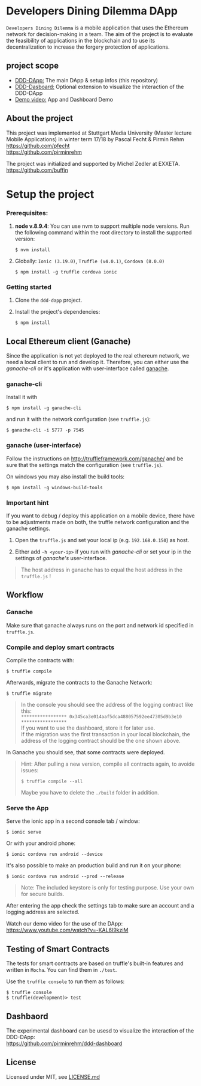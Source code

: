 # Developers Dining Dilemma DApp

`Developers Dining Dilemma` is a mobile application that uses the Ethereum network for decision-making in a team. The aim of the project is to evaluate the feasibility of applications in the blockchain and to use its decentralization to increase the forgery protection of applications.

## project scope
- [DDD-DApp:](#setup-the-project) The main DApp & setup infos (this repository)
- [DDD-Dasboard:](https://github.com/pirminrehm/ddd-dashboard) Optional extension to visualize the interaction of the DDD-DApp
- [Demo video:](https://www.youtube.com/watch?v=-KAL6I9kziM) App and Dashboard Demo


## About the project
This project was implemented at Stuttgart Media University (Master lecture Mobile Applications) in  winter term 17/18 by Pascal Fecht & Pirmin Rehm <br>
https://github.com/pfecht <br>
https://github.com/pirminrehm <br>

The project was initialized and supported by Michel Zedler at EXXETA.<br>
https://github.com/buffin


# Setup the project

### Prerequisites: 

1. **node v.8.9.4**:
  You can use nvm to support multiple node versions. Run the following command within the root directory to install the supported version:
    ```shell
    $ nvm install 
    ```

2. Globally: `Ionic (3.19.0)`, `Truffle (v4.0.1)`, `Cordova (8.0.0)`
    ```shell
    $ npm install -g truffle cordova ionic
    ```

### Getting started

1. Clone the `ddd-dapp` project.

2. Install the project's dependencies:
    ```shell
    $ npm install
    ```


## Local Ethereum client (Ganache)
Since the application is not yet deployed to the real ethereum network, we need a local client to run and develop it. Therefore, you can either use the *ganache-cli* or it's application with user-interface called [ganache](http://truffleframework.com/ganache/).

### ganache-cli

Install it with
```shell
$ npm install -g ganache-cli
```

and run it with the network configuration (see `truffle.js`):
```shell
$ ganache-cli -i 5777 -p 7545
```

### ganache (user-interface)
Follow the instructions on http://truffleframework.com/ganache/ and be sure that the settings match the configuration (see `truffle.js`).

On windows you may also install the build tools:
  ```shell
  $ npm install -g windows-build-tools
  ``` 


### **Important hint**
If you want to debug / deploy this application on a mobile device, there have to be adjustments made on both, the truffle network configuration and the ganache settings.

1. Open the `truffle.js` and set your local ip (e.g. `192.168.0.150`) as host.

2. Either add `-h <your-ip>` if you run with *ganache-cli* or set your ip in the settings of *ganache's* user-interface.

> The host address in ganache has to equal the host address in the `truffle.js` !



## Workflow
### Ganache
  Make sure that ganache always runs on the port and network id specified in `truffle.js`.

### Compile and deploy smart contracts
Compile the contracts with:
```shell
$ truffle compile
```

Afterwards, migrate the contracts to the Ganache Network:

```shell 
$ truffle migrate
```
> In the console you should see the address of the logging contract like this:<br>
> `***************** 0x345ca3e014aaf5dca488057592ee47305d9b3e10 *****************` <br>
> If you want to use the dashboard, store it for later use. <br>
> If the migration was the first transaction in your local blockchain, the address of the logging contract should be the one shown above.

In Ganache you should see, that some contracts were deployed.
  
> Hint: After pulling a new version, compile all contracts again, to avoide issues:
> ```shell 
> $ truffle compile --all
> ``` 
> Maybe you have to delete the `./build` folder in addition.

### Serve the App
Serve the ionic app in a second console tab / window:
```shell
$ ionic serve
```
Or with your android phone:
```shell
$ ionic cordova run android --device
```

It's also possible to make an production build and run it on your phone:
```shell
$ ionic cordova run android --prod --release
```
> Note: The included keystore is only for testing purpose. Use your own for secure builds.

After entering the app check the settings tab to make sure an account and a logging address are selected.

Watch our demo video for the use of the DApp: https://www.youtube.com/watch?v=-KAL6I9kziM

## Testing of Smart Contracts
The tests for smart contracts are based on truffle's built-in features and written in `Mocha`. You can find them in `./test`. 

Use the `truffle console` to run them as follows:

```shell
$ truffle console
$ truffle(development)> test
```

## Dashbaord

The experimental dashboard can be usesd to visualize the interaction of the DDD-DApp:<br>
https://github.com/pirminrehm/ddd-dashboard
## License

Licensed under MIT, see [LICENSE.md](./LICENSE.md)

